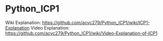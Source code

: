 # Python_ICP1
Wiki Explanation:  https://github.com/acvc279/Python_ICP1/wiki/ICP1-Explanation
Video Explanation: https://github.com/acvc279/Python_ICP1/wiki/Video-Explanation-of-ICP1
